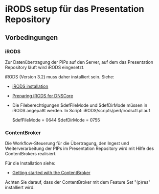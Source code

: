 # iRODS setup für das Presentation Repository

## Vorbedingungen

### iRODS

Zur Datenübertragung der PIPs auf den Server, auf dem das Presentation Repository läuft wird iRODS eingesetzt.

iRODS (Version 3.2) muss daher installiert sein. Siehe:
* [iRODS installation](https://docs.irods.org/4.1.2/manual/installation/)
* [Preparing iRODS for DNSCore](installation_irods_cb.md)
* Die Fileberechtigungen $defFileMode  und $defDirMode müssen in iRODS angepaßt werden. In Script: iRODS/scripts/perl/irodsctl.pl auf 
    
   
     $defFileMode = 0644
     $defDirMode = 0755


### ContentBroker

Die Workflow-Steuerung für die Übertragung, den Ingest und Weiterverarbeitung der PIPs im Presentation Repository wird mit Hilfe des ContentBrokers realisiert.

Für die Installation siehe:
* [Getting started with the ContentBroker](https://github.com/da-nrw/DNSCore/blob/master/ContentBroker/src/main/markdown/getting_started.md)

Achten Sie darauf, dass der ContentBroker mit dem Feature Set "(p)res" installiert wird.
